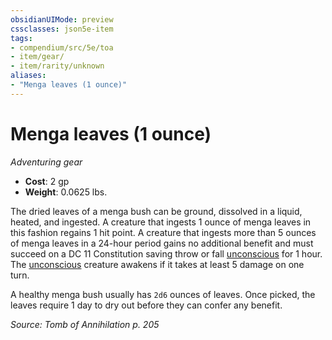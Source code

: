 ```yaml
---
obsidianUIMode: preview
cssclasses: json5e-item
tags:
- compendium/src/5e/toa
- item/gear/
- item/rarity/unknown
aliases: 
- "Menga leaves (1 ounce)"
---
```

# Menga leaves (1 ounce)
*Adventuring gear*  

- **Cost**: 2 gp
- **Weight**: 0.0625 lbs.

The dried leaves of a menga bush can be ground, dissolved in a liquid, heated, and ingested. A creature that ingests 1 ounce of menga leaves in this fashion regains 1 hit point. A creature that ingests more than 5 ounces of menga leaves in a 24-hour period gains no additional benefit and must succeed on a DC 11 Constitution saving throw or fall [unconscious](Mechanics/Rules/conditions.md#Unconscious) for 1 hour. The [unconscious](Mechanics/Rules/conditions.md#Unconscious) creature awakens if it takes at least 5 damage on one turn.

A healthy menga bush usually has `2d6` ounces of leaves. Once picked, the leaves require 1 day to dry out before they can confer any benefit.

*Source: Tomb of Annihilation p. 205*